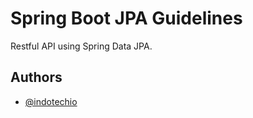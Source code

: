 
# Spring Boot JPA Guidelines

Restful API using Spring Data JPA.




## Authors

- [@indotechio](https://github.com/indotechio)

